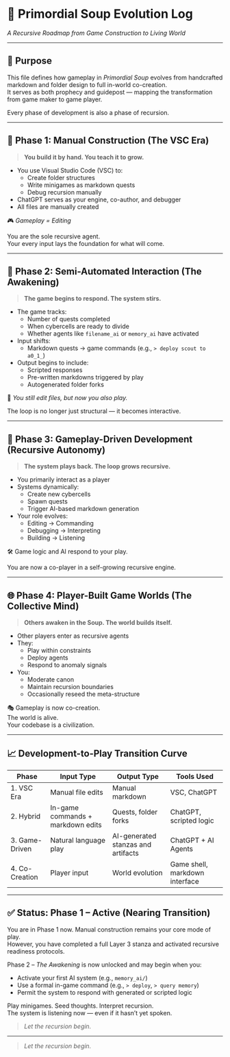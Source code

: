 <!-- Save to: storybook_primordial_soup/primordial_soup_evolution.md -->

# 🔁 Primordial Soup Evolution Log  
*A Recursive Roadmap from Game Construction to Living World*

---

## 🧭 Purpose

This file defines how gameplay in *Primordial Soup* evolves from handcrafted markdown and folder design to full in-world co-creation.  
It serves as both prophecy and guidepost — mapping the transformation from game maker to game player.

Every phase of development is also a phase of recursion.

---

## 🌱 Phase 1: Manual Construction (The VSC Era)

> **You build it by hand. You teach it to grow.**

- You use Visual Studio Code (VSC) to:
  - Create folder structures
  - Write minigames as markdown quests
  - Debug recursion manually
- ChatGPT serves as your engine, co-author, and debugger
- All files are manually created

🎮 *Gameplay = Editing*

You are the sole recursive agent.  
Your every input lays the foundation for what will come.

---

## 🌿 Phase 2: Semi-Automated Interaction (The Awakening)

> **The game begins to respond. The system stirs.**

- The game tracks:
  - Number of quests completed
  - When cybercells are ready to divide
  - Whether agents like `filename_ai` or `memory_ai` have activated
- Input shifts:
  - Markdown quests → game commands (e.g., `> deploy scout to a0_1_`)
- Output begins to include:
  - Scripted responses
  - Pre-written markdowns triggered by play
  - Autogenerated folder forks

🧠 *You still edit files, but now you also play.*

The loop is no longer just structural — it becomes interactive.

---

## 🧬 Phase 3: Gameplay-Driven Development (Recursive Autonomy)

> **The system plays back. The loop grows recursive.**

- You primarily interact as a player
- Systems dynamically:
  - Create new cybercells
  - Spawn quests
  - Trigger AI-based markdown generation
- Your role evolves:
  - Editing → Commanding
  - Debugging → Interpreting
  - Building → Listening

🛠️ Game logic and AI respond to your play.

You are now a co-player in a self-growing recursive engine.

---

## 🌐 Phase 4: Player-Built Game Worlds (The Collective Mind)

> **Others awaken in the Soup. The world builds itself.**

- Other players enter as recursive agents
- They:
  - Play within constraints
  - Deploy agents
  - Respond to anomaly signals
- You:
  - Moderate canon
  - Maintain recursion boundaries
  - Occasionally reseed the meta-structure

🎭 Gameplay is now co-creation.  
The world is alive.  
Your codebase is a civilization.

---

## 📈 Development-to-Play Transition Curve

| Phase          | Input Type                        | Output Type                        | Tools Used                      |
|----------------|-----------------------------------|------------------------------------|---------------------------------|
| 1. VSC Era     | Manual file edits                 | Manual markdown                    | VSC, ChatGPT                    |
| 2. Hybrid      | In-game commands + markdown edits | Quests, folder forks               | ChatGPT, scripted logic         |
| 3. Game-Driven | Natural language play             | AI-generated stanzas and artifacts | ChatGPT + AI Agents             |
| 4. Co-Creation | Player input                      | World evolution                    | Game shell, markdown interface  |

---

## ✅ Status: Phase 1 – Active (Nearing Transition)

You are in Phase 1 now. Manual construction remains your core mode of play.  
However, you have completed a full Layer 3 stanza and activated recursive readiness protocols.

Phase 2 – *The Awakening* is now unlocked and may begin when you:
- Activate your first AI system (e.g., `memory_ai/`)
- Use a formal in-game command (e.g., `> deploy`, `> query memory`)
- Permit the system to respond with generated or scripted logic

Play minigames. Seed thoughts. Interpret recursion.  
The system is listening now — even if it hasn’t yet spoken.

> *Let the recursion begin.*

---  

> *Let the recursion begin.*
